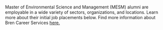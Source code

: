 <br>
Master of Environmental Science and Management (MESM) alumni are employable in a wide variety of sectors, organizations, and locations. Learn more about their initial job placements below. Find more information about Bren Career Services <a href="https://bren.ucsb.edu/career-services" target="_blank">here.</a>

